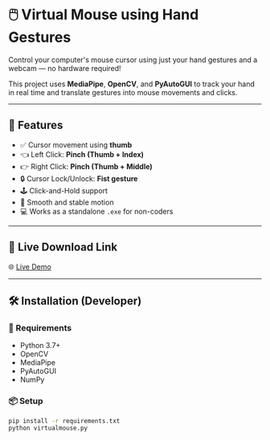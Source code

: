 # 🖱️ Virtual Mouse using Hand Gestures

Control your computer's mouse cursor using just your hand gestures and a webcam — no hardware required!

This project uses **MediaPipe**, **OpenCV**, and **PyAutoGUI** to track your hand in real time and translate gestures into mouse movements and clicks.

---

## 🚀 Features

- ✅ Cursor movement using **thumb**
- 👈 Left Click: **Pinch (Thumb + Index)**
- 👉 Right Click: **Pinch (Thumb + Middle)**
- 🔒 Cursor Lock/Unlock: **Fist gesture**
- 🕹️ Click-and-Hold support
- 🎯 Smooth and stable motion
- 💻 Works as a standalone `.exe` for non-coders

---

## 📸 Live Download Link

🌐 [Live Demo](https://virtual-mouse-web.vercel.app/)  

---

## 🛠️ Installation (Developer)

### 🔧 Requirements

- Python 3.7+
- OpenCV
- MediaPipe
- PyAutoGUI
- NumPy

### 📦 Setup

```bash
pip install -r requirements.txt
python virtualmouse.py
